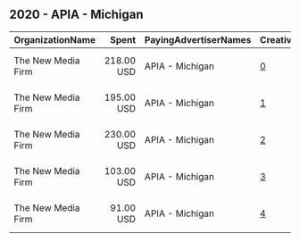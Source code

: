 ## 2020 - APIA - Michigan 
|OrganizationName|Spent|PayingAdvertiserNames|CreativeUrls|Impressions|Genders|AgeBrackets|CountryCodes|BillingAddresses|CandidateBallotInformation|
|:---|---:|:---|:---|---:|:---|:---|:---|:---|:---|
|The New Media Firm|218.00 USD|APIA - Michigan|[0](https://www.snap.com/political-ads/asset/42315a0f6052d0d24a209b44940f4024911410b89eaae704090c9490a0b650fb?mediaType=mp4)|52,090|||united states|"1730 Rhode Island Ave, NW Ste 213,Washington,20036,US"|Asian Pacific Islander American Vote|
|The New Media Firm|195.00 USD|APIA - Michigan|[1](https://www.snap.com/political-ads/asset/7084e4b4675c9c0f27027138e38e33311c4265ea0e5fc06f8985d7eb16f06159?mediaType=mp4)|44,519|||united states|"1730 Rhode Island Ave, NW Ste 213,Washington,20036,US"|Asian Pacific Islander American Vote|
|The New Media Firm|230.00 USD|APIA - Michigan|[2](https://www.snap.com/political-ads/asset/fc47604e81a1ec6e17560c1031d58092e60f73179856aa2b6aea352371dc834f?mediaType=mp4)|24,157|||united states|"1730 Rhode Island Ave, NW Ste 213,Washington,20036,US"|Asian Pacific Islander American Vote|
|The New Media Firm|103.00 USD|APIA - Michigan|[3](https://www.snap.com/political-ads/asset/591cb9eafa649aec68516c6dbad1f76ea6323c61b342fc33ef547372e16bcb35?mediaType=mp4)|13,952|||united states|"1730 Rhode Island Ave, NW Ste 213,Washington,20036,US"|Asian Pacific Islander American Vote|
|The New Media Firm|91.00 USD|APIA - Michigan|[4](https://www.snap.com/political-ads/asset/64e8724288ff4420b33bc9438d13e8a8185b66d5f11449a357c873ffafd69a02?mediaType=mp4)|11,344|||united states|"1730 Rhode Island Ave, NW Ste 213,Washington,20036,US"|Asian Pacific Islander American Vote|
